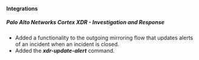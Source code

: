 
#### Integrations

##### Palo Alto Networks Cortex XDR - Investigation and Response

- Added a functionality to the outgoing mirroring flow that updates alerts of an incident when an incident is closed.
- Added the ***xdr-update-alert*** command.
